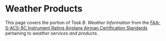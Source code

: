 # Weather Products

This page covers the portion of *Task B. Weather Information* from the [FAA-S-ACS-8C Instrument Rating Airplane Airman Certification Standards](https://www.faa.gov/training_testing/testing/acs/instrument_rating_airplane_acs_8.pdf) pertaining to *weather services and products*.

<!--@include: ./docs/src/includes/weather/weather-products-overview.md | shift:1-->
<!--@include: ./docs/src/includes/weather/weather-sources.md | shift:1-->
<!--@include: ./docs/src/includes/weather/weather-products.md | shift:1-->
<!--@include: ./docs/src/includes/weather/weather-onboard.md | shift:1-->
<!--@include: ./docs/src/includes/weather/weather-briefing.md | shift:1-->
<!--@include: ./docs/src/includes/weather/weather-references.md | shift:1-->

